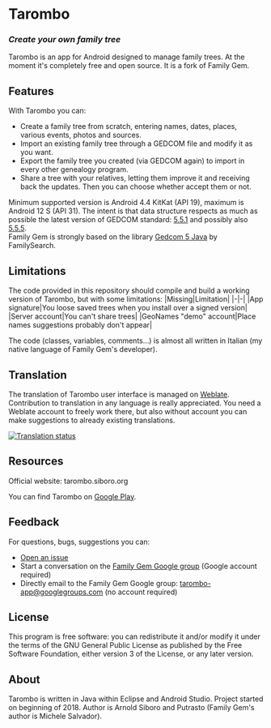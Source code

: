 # Tarombo
### _Create your own family tree_

Tarombo is an app for Android designed to manage family trees.
At the moment it's completely free and open source.
It is a fork of Family Gem.

## Features
With Tarombo you can:
- Create a family tree from scratch, entering names, dates, places, various events, photos and sources.
- Import an existing family tree through a GEDCOM file and modify it as you want.
- Export the family tree you created (via GEDCOM again) to import in every other genealogy program.
- Share a tree with your relatives, letting them improve it and receiving back the updates. Then you can choose whether accept them or not.

Minimum supported version is Android 4.4 KitKat (API 19), maximum is Android 12 S (API 31).
The intent is that data structure respects as much as possible the latest version of GEDCOM standard: [5.5.1](https://www.familysearch.org/developers/docs/gedcom/) and possibly also [5.5.5](https://www.gedcom.org/gedcom.html).<br>
Family Gem is strongly based on the library [Gedcom 5 Java](https://github.com/FamilySearch/gedcom5-java) by FamilySearch.

## Limitations
The code provided in this repository should compile and build a working version of Tarombo, but with some limitations:
|Missing|Limitation|
|-|-|
|App signature|You loose saved trees when you install over a signed version|
|Server account|You can't share trees|
|GeoNames "demo" account|Place names suggestions probably don't appear|

The code (classes, variables, comments...) is almost all written in Italian (my native language of Family Gem's developer).

## Translation
The translation of Tarombo user interface is managed on [Weblate](https://hosted.weblate.org/projects/tarombo/app/).
Contribution to translation in any language is really appreciated.
You need a Weblate account to freely work there, but also without account you can make suggestions to already existing translations.

[![Translation status](https://hosted.weblate.org/widgets/tarombo/-/multi-auto.svg)](https://hosted.weblate.org/engage/tarombo/)

## Resources
Official website: tarombo.siboro.org

You can find Tarombo on [Google Play](https://play.google.com/store/apps/details?id=org.siboro.tarombo).

## Feedback
For questions, bugs, suggestions you can:
- [Open an issue](https://github.com/tarombo/FamilyGem/issues)
- Start a conversation on the [Family Gem Google group](https://groups.google.com/g/tarombo-app) (Google account required)
- Directly email to the Family Gem Google group: tarombo-app@googlegroups.com (no account required)

## License
This program is free software: you can redistribute it and/or modify it under the terms of the GNU General Public License as published by the Free Software Foundation, either version 3 of the License, or any later version.

## About
Tarombo is written in Java within Eclipse and Android Studio.
Project started on beginning of 2018.
Author is Arnold Siboro and Putrasto (Family Gem's author is Michele Salvador).
